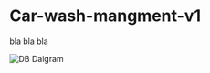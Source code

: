 # Car-wash-mangment-v1
bla bla bla


![DB Daigram](https://user-images.githubusercontent.com/78857323/221378246-2913406b-23ef-4e96-afc6-32803b4b2355.jpeg)
